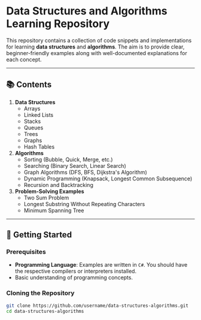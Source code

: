 # Data Structures and Algorithms Learning Repository

This repository contains a collection of code snippets and implementations for learning **data structures** and **algorithms**. The aim is to provide clear, beginner-friendly examples along with well-documented explanations for each concept.

---

## 📚 Contents

1. **Data Structures**
   - Arrays
   - Linked Lists
   - Stacks
   - Queues
   - Trees
   - Graphs
   - Hash Tables
2. **Algorithms**
   - Sorting (Bubble, Quick, Merge, etc.)
   - Searching (Binary Search, Linear Search)
   - Graph Algorithms (DFS, BFS, Dijkstra's Algorithm)
   - Dynamic Programming (Knapsack, Longest Common Subsequence)
   - Recursion and Backtracking
3. **Problem-Solving Examples**
   - Two Sum Problem
   - Longest Substring Without Repeating Characters
   - Minimum Spanning Tree

---

## 🚀 Getting Started

### Prerequisites
- **Programming Language**: Examples are written in `C#`. You should have the respective compilers or interpreters installed.
- Basic understanding of programming concepts.

### Cloning the Repository
```bash
git clone https://github.com/username/data-structures-algorithms.git
cd data-structures-algorithms
